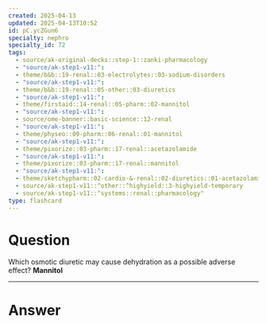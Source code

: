 ```yaml
---
created: 2025-04-13
updated: 2025-04-13T10:52
id: pC.ycZGun6
specialty: nephro
specialty_id: 72
tags:
  - source/ak-original-decks::step-1::zanki-pharmacology
  - "source/ak-step1-v11:": 
  - theme/b&b::19-renal::03-electrolytes::03-sodium-disorders
  - "source/ak-step1-v11:": 
  - theme/b&b::19-renal::05-other::03-diuretics
  - "source/ak-step1-v11:": 
  - theme/firstaid::14-renal::05-pharm::02-mannitol
  - "source/ak-step1-v11:": 
  - source/ome-banner::basic-science::12-renal
  - "source/ak-step1-v11:": 
  - theme/physeo::09-pharm::06-renal::01-mannitol
  - "source/ak-step1-v11:": 
  - theme/pixorize::03-pharm::17-renal::acetazolamide
  - "source/ak-step1-v11:": 
  - theme/pixorize::03-pharm::17-renal::mannitol
  - "source/ak-step1-v11:": 
  - theme/sketchypharm::02-cardio-&-renal::02-diuretics::01-acetazolamide,-mannitol
  - source/ak-step1-v11::^other::^highyield::3-highyield-temporary
  - source/ak-step1-v11::^systems::renal::pharmacology"
type: flashcard
---
```


# Question
Which osmotic diuretic may cause dehydration as a possible adverse effect?    **Mannitol**

---

# Answer
